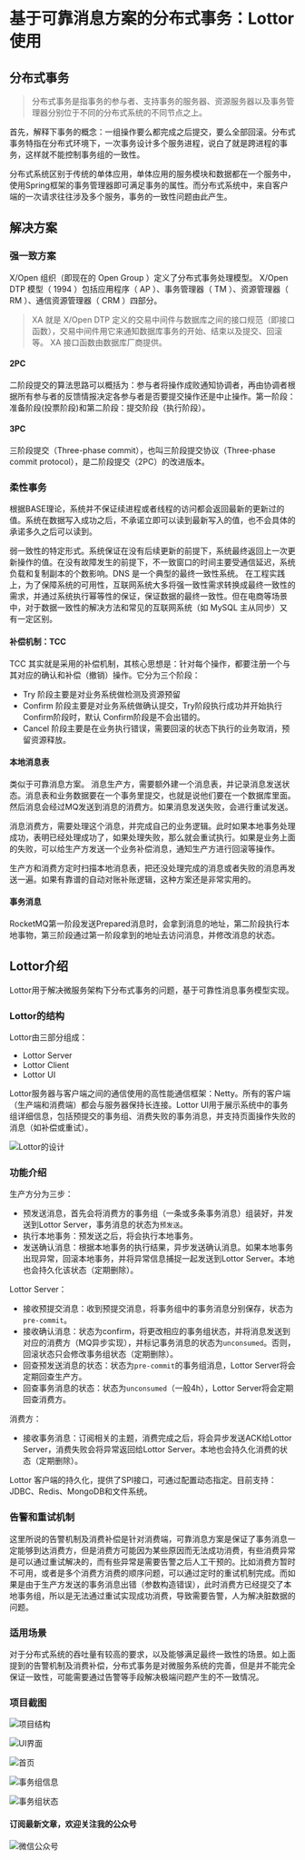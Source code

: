 # 基于可靠消息方案的分布式事务：Lottor使用

## 分布式事务
> 分布式事务是指事务的参与者、支持事务的服务器、资源服务器以及事务管理器分别位于不同的分布式系统的不同节点之上。

首先，解释下事务的概念：一组操作要么都完成之后提交，要么全部回滚。分布式事务特指在分布式环境下，一次事务设计多个服务进程，说白了就是跨进程的事务，这样就不能控制事务组的一致性。

分布式系统区别于传统的单体应用，单体应用的服务模块和数据都在一个服务中，使用Spring框架的事务管理器即可满足事务的属性。而分布式系统中，来自客户端的一次请求往往涉及多个服务，事务的一致性问题由此产生。

## 解决方案
### 强一致方案
X/Open 组织（即现在的 Open Group ）定义了分布式事务处理模型。 X/Open DTP 模型（ 1994 ）包括应用程序（ AP ）、事务管理器（ TM ）、资源管理器（ RM ）、通信资源管理器（ CRM ）四部分。

> XA 就是 X/Open DTP 定义的交易中间件与数据库之间的接口规范（即接口函数），交易中间件用它来通知数据库事务的开始、结束以及提交、回滚等。 XA 接口函数由数据库厂商提供。

#### 2PC
二阶段提交的算法思路可以概括为：参与者将操作成败通知协调者，再由协调者根据所有参与者的反馈情报决定各参与者是否要提交操作还是中止操作。第一阶段：准备阶段(投票阶段)和第二阶段：提交阶段（执行阶段）。

#### 3PC
三阶段提交（Three-phase commit），也叫三阶段提交协议（Three-phase commit protocol），是二阶段提交（2PC）的改进版本。

### 柔性事务
根据BASE理论，系统并不保证续进程或者线程的访问都会返回最新的更新过的值。系统在数据写入成功之后，不承诺立即可以读到最新写入的值，也不会具体的承诺多久之后可以读到。

弱一致性的特定形式。系统保证在没有后续更新的前提下，系统最终返回上一次更新操作的值。在没有故障发生的前提下，不一致窗口的时间主要受通信延迟，系统负载和复制副本的个数影响。DNS 是一个典型的最终一致性系统。 在工程实践上，为了保障系统的可用性，互联网系统大多将强一致性需求转换成最终一致性的需求，并通过系统执行幂等性的保证，保证数据的最终一致性。但在电商等场景中，对于数据一致性的解决方法和常见的互联网系统（如 MySQL 主从同步）又有一定区别。
#### 补偿机制：TCC
TCC 其实就是采用的补偿机制，其核心思想是：针对每个操作，都要注册一个与其对应的确认和补偿（撤销）操作。它分为三个阶段：

- Try 阶段主要是对业务系统做检测及资源预留
- Confirm 阶段主要是对业务系统做确认提交，Try阶段执行成功并开始执行Confirm阶段时，默认 Confirm阶段是不会出错的。
- Cancel 阶段主要是在业务执行错误，需要回滚的状态下执行的业务取消，预留资源释放。
#### 本地消息表
类似于可靠消息方案。
消息生产方，需要额外建一个消息表，并记录消息发送状态。消息表和业务数据要在一个事务里提交，也就是说他们要在一个数据库里面。然后消息会经过MQ发送到消息的消费方。如果消息发送失败，会进行重试发送。

消息消费方，需要处理这个消息，并完成自己的业务逻辑。此时如果本地事务处理成功，表明已经处理成功了，如果处理失败，那么就会重试执行。如果是业务上面的失败，可以给生产方发送一个业务补偿消息，通知生产方进行回滚等操作。

生产方和消费方定时扫描本地消息表，把还没处理完成的消息或者失败的消息再发送一遍。如果有靠谱的自动对账补账逻辑，这种方案还是非常实用的。
#### 事务消息

RocketMQ第一阶段发送Prepared消息时，会拿到消息的地址，第二阶段执行本地事物，第三阶段通过第一阶段拿到的地址去访问消息，并修改消息的状态。
## Lottor介绍
Lottor用于解决微服务架构下分布式事务的问题，基于可靠性消息事务模型实现。

### Lottor的结构
Lottor由三部分组成：

- Lottor Server
- Lottor Client
- Lottor UI

Lottor服务器与客户端之间的通信使用的高性能通信框架：Netty。所有的客户端（生产端和消费端）都会与服务器保持长连接。Lottor UI用于展示系统中的事务组详细信息，包括预提交的事务组、消费失败的事务消息，并支持页面操作失败的消息（如补偿或重试）。

![Lottor的设计](http://ovcibtedi.bkt.clouddn.com/lottor-arche.jpg)

### 功能介绍

生产方分为三步：

- 预发送消息，首先会将消费方的事务组（一条或多条事务消息）组装好，并发送到Lottor Server，事务消息的状态为`预发送`。
- 执行本地事务：预发送之后，将会执行本地事务。
- 发送确认消息：根据本地事务的执行结果，异步发送确认消息。如果本地事务出现异常，回滚本地事务，并将异常信息捕捉一起发送到Lottor Server。本地也会持久化该状态（定期删除）。

Lottor Server：

- 接收预提交消息：收到预提交消息，将事务组中的事务消息分别保存，状态为`pre-commit`。
- 接收确认消息：状态为confirm，将更改相应的事务组状态，并将消息发送到对应的消费方（MQ异步实现），并标记事务消息的状态为`unconsumed`。否则，回滚状态只会修改事务组状态（定期删除）。
- 回查预发送消息的状态：状态为`pre-commit`的事务组消息，Lottor Server将会定期回查生产方。
- 回查事务消息的状态：状态为`unconsumed`（一般4h），Lottor Server将会定期回查消费方。

消费方：

- 接收事务消息：订阅相关的主题，消费完成之后，将会异步发送ACK给Lottor Server，消费失败会将异常返回给Lottor Server。本地也会持久化消费的状态（定期删除）。

Lottor 客户端的持久化，提供了SPI接口，可通过配置动态指定。目前支持：JDBC、Redis、MongoDB和文件系统。

### 告警和重试机制
这里所说的告警机制及消费补偿是针对消费端，可靠消息方案是保证了事务消息一定能够到达消费方，但是消费方可能因为某些原因而无法成功消费，有些消费异常是可以通过重试解决的，而有些异常是需要告警之后人工干预的。比如消费方暂时不可用，或者是多个消费方消费的顺序问题，可以通过定时的重试机制完成。而如果是由于生产方发送的事务消息出错（参数构造错误），此时消费方已经提交了本地事务组，所以是无法通过重试实现成功消费，导致需要告警，人为解决脏数据的问题。

### 适用场景
对于分布式系统的吞吐量有较高的要求，以及能够满足最终一致性的场景。如上面提到的告警机制及消费补偿，分布式事务是对微服务系统的完善，但是并不能完全保证一致性，可能需要通过告警等手段解决极端问题产生的不一致情况。

### 项目截图

![项目结构](http://image.blueskykong.com/lottor-project.jpg)

![UI界面](http://ovcibtedi.bkt.clouddn.com/lottor-ui.jpg)

![首页](http://ovcibtedi.bkt.clouddn.com/lottor-index.jpg)

![事务组信息](http://ovcibtedi.bkt.clouddn.com/lottor-group.jpg)

![事务组状态](http://ovcibtedi.bkt.clouddn.com/lottor-gropu-state.jpg)

#### 订阅最新文章，欢迎关注我的公众号

![微信公众号](http://ovci9bs39.bkt.clouddn.com/qrcode_for_gh_ca56415d4966_430.jpg)


